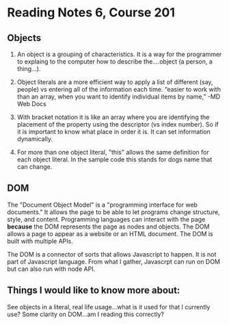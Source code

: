 # Reading Notes 6, Course 201

## Objects

1. An object is a grouping of characteristics. It is a way for the programmer to explaing to the computer how to describe the....object (a person, a thing...).

2. Object literals are a more efficient way to apply a list of different (say, people) vs entering all of the information each time. “easier to work with than an array, when you want to identify individual items by name,” -MD Web Docs

3. With bracket notation it is like an array where you are identifying the placement of the property using the descriptor (vs index number). So if it is important to know what place in order it is. It can set information dynamically.

4. For more than one object literal, "this" allows the same definition for each object literal. In the sample code this stands for dogs name that can change. 

## DOM

The "Document Object Model" is a "programming interface for web documents."
It allows the page to be able to let programs change structure, style, and content. Programming languages can interact with the page **because** the DOM represents the page as nodes and objects.
The DOM allows a page to appear as a website or an HTML document.
The DOM is built with multiple APIs.

The DOM is a connector of sorts that allows Javascript to happen. It is not part of Javascript language. From what I gather, Javascrpt can run on DOM but can also run with node API.

## Things I would like to know more about:
See objects in a literal, real life usage...what is it used for that I currently use?
Some clarity on DOM...am I reading this correctly?


